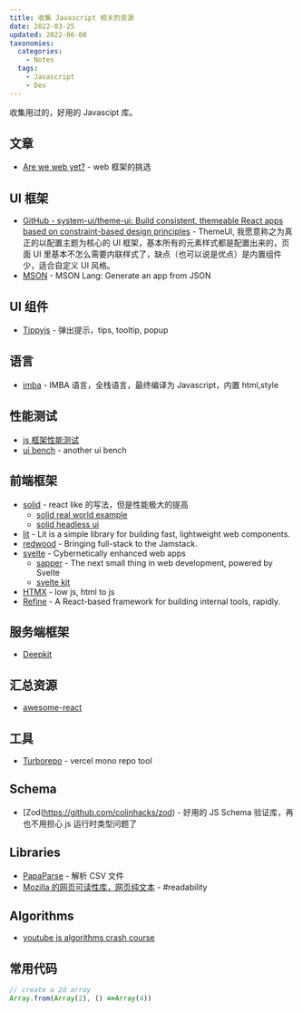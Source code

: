 ```yaml
---
title: 收集 Javascript 相关的资源
date: 2022-03-25
updated: 2022-06-08
taxonomies:
  categories:
    - Notes
  tags:
    - Javascript
    - Dev
---
```


收集用过的，好用的 Javascipt 库。

<!-- more -->

## 文章

- [Are we web yet?](https://www.arewewebyet.org/) - web 框架的挑选

## UI 框架

- [GitHub - system-ui/theme-ui: Build consistent, themeable React apps based on constraint-based design principles](https://github.com/system-ui/theme-ui) - ThemeUI, 我愿意称之为真正的以配置主题为核心的 UI 框架，基本所有的元素样式都是配置出来的，页面 UI 里基本不怎么需要内联样式了，缺点（也可以说是优点）是内置组件少，适合自定义 UI 风格。
- [MSON](https://github.com/redgeoff/mson) - MSON Lang: Generate an app from JSON

## UI 组件

- [Tippyjs](https://github.com/atomiks/tippyjs) - 弹出提示，tips, tooltip, popup

## 语言

- [imba](https://github.com/imba/imba) - IMBA 语言，全栈语言，最终编译为 Javascript，内置 html,style

## 性能测试

- [js 框架性能测试](https://github.com/krausest/js-framework-benchmark)
- [ui bench](https://localvoid.github.io/uibench/) - another ui bench

## 前端框架

- [solid](https://github.com/solidjs/solid) - react like 的写法，但是性能极大的提高
  - [solid real world example](https://github.com/solidjs/solid-realworld)
  - [solid headless ui](https://github.com/LXSMNSYC/solid-headless)
- [lit](https://github.com/lit/lit) - Lit is a simple library for building fast, lightweight web components.
- [redwood](https://github.com/redwoodjs/redwood) - Bringing full-stack to the Jamstack.
- [svelte](https://github.com/sveltejs/svelte) - Cybernetically enhanced web apps
  - [sapper](https://github.com/sveltejs/sapper) - The next small thing in web development, powered by Svelte
  - [svelte kit](https://github.com/sveltejs/kit)
- [HTMX](https://htmx.org/) - low js, html to js
- [Refine](https://refine.dev/docs/getting-started/overview/) - A React-based framework for building internal tools, rapidly.

## 服务端框架

- [Deepkit](https://github.com/deepkit/deepkit-framework)

## 汇总资源

- [awesome-react](https://github.com/enaqx/awesome-react)

## 工具

- [Turborepo](https://github.com/vercel/turborepo) - vercel mono repo tool

## Schema

- [Zod(https://github.com/colinhacks/zod) - 好用的 JS Schema 验证库，再也不用担心 js 运行时类型问题了

## Libraries

- [PapaParse](https://github.com/mholt/PapaParse) - 解析 CSV 文件
- [Mozilla 的网页可读性库，网页纯文本](https://github.com/mozilla/readability) - #readability

## Algorithms

- [youtube js algorithms crash course](https://www.youtube.com/watch?v=JgWm6sQwS_I)

## 常用代码

```Javascript
// create a 2d array
Array.from(Array(2), () =>Array(4))

```
